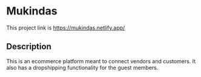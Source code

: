 # Mukindas

This project link is https://mukindas.netlify.app/

## Description

This is an ecommerce platform meant to connect vendors and customers. It also has a dropshipping functionality for the guest members.
